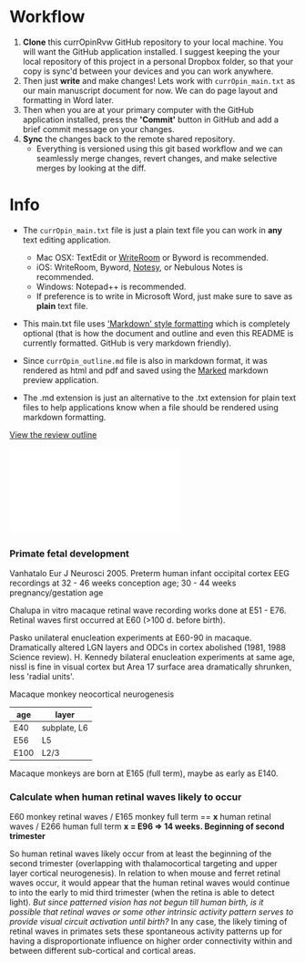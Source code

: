 # Workflow

1. **Clone** this currOpinRvw GitHub repository to your local machine. You will want the GitHub application installed. I suggest keeping the your local repository of this project in a personal Dropbox folder, so that your copy is sync'd between your devices and you can work anywhere. 
2. Then just **write** and make changes! Lets work with `currOpin_main.txt` as our main manuscript document for now. We can do page layout and formatting in Word later.
3. Then when you are at your primary computer with the GitHub application installed, press the **'Commit'** button in GitHub and add a brief commit message on your changes.
4. **Sync** the changes back to the remote shared repository. 
	* Everything is versioned using this git based workflow and we can seamlessly merge changes, revert changes, and make selective merges by looking at the diff. 


# Info
*  The `currOpin_main.txt` file is just a plain text file you can work in **any** text editing application. 
    * Mac OSX: TextEdit or [WriteRoom](http://www.hogbaysoftware.com/products/writeroom) or Byword is recommended. 
    * iOS: WriteRoom, Byword, [Notesy](http://notesy-app.com), or Nebulous Notes is recommended. 
    * Windows: Notepad++ is recommended.
    * If preference is to write in Microsoft Word, just make sure to save as **plain** text file.

* This main.txt file uses ['Markdown' style formatting](http://daringfireball.net/projects/markdown/syntax) which is completely optional (that is how the document and outline and even this README is currently formatted. GitHub is very markdown friendly).

* Since `currOpin_outline.md` file is also in markdown format, it was rendered as html and pdf and saved using the [Marked](http://markedapp.com) markdown preview application. 

* The .md extension is just an alternative to the .txt extension for plain text files to help applications know when a file should be rendered using markdown formatting.

[View the review outline](currOpin_outline.md)

![View the review outline pdf](currOpin_outline.pdf)



### Primate fetal development

Vanhatalo Eur J Neurosci 2005. Preterm human infant occipital cortex EEG recordings at 32 - 46 weeks conception age; 30 - 44 weeks pregnancy/gestation age

Chalupa in vitro macaque retinal wave recording works done at E51 - E76.  Retinal waves first occurred at E60 (>100 d. before birth).

Pasko unilateral enucleation experiments at E60-90 in macaque. Dramatically altered LGN layers and ODCs in cortex abolished (1981, 1988 Science review).
H. Kennedy bilateral enucleation experiments at same age, nissl is fine in visual cortex but Area 17 surface area dramatically shrunken, less 'radial units'.

Macaque monkey neocortical neurogenesis

age | layer
--- | ---
E40 | subplate, L6
E56 | L5
E100 | L2/3

Macaque monkeys are born at E165 (full term), maybe as early as E140. 

### Calculate when human retinal waves likely to occur

E60 monkey retinal waves / E165 monkey full term == **x** human retinal waves / E266  human full term
**x = E96 => 14 weeks.  Beginning of second trimester**

So human retinal waves likely occur from at least the beginning of the second trimester (overlapping with thalamocortical targeting and upper layer cortical neurogenesis). In relation to when mouse and ferret retinal waves occur, it would appear that the human retinal waves would continue to into the early to mid third trimester (when the retina is able to detect light). *But since patterned vision has not begun till human birth, is it possible that retinal waves or some other intrinsic activity pattern serves to provide visual circuit activation until birth?*  In any case, the likely timing of retinal waves in primates sets these spontaneous activity patterns up for having a disproportionate influence on higher order connectivity within and between different sub-cortical and cortical areas. 


